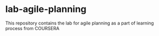# lab-agile-planning
This repository contains the lab for agile planning as a part of learning process from COURSERA
